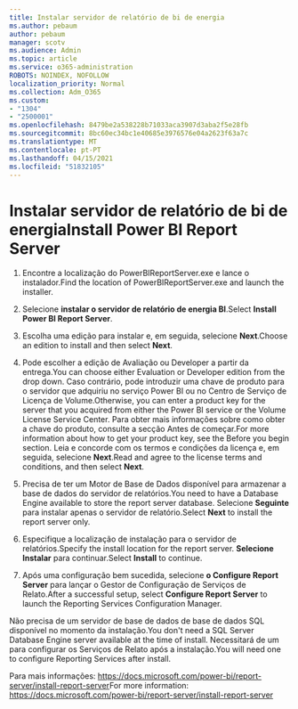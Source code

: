 ```yaml
---
title: Instalar servidor de relatório de bi de energia
ms.author: pebaum
author: pebaum
manager: scotv
ms.audience: Admin
ms.topic: article
ms.service: o365-administration
ROBOTS: NOINDEX, NOFOLLOW
localization_priority: Normal
ms.collection: Adm_O365
ms.custom:
- "1304"
- "2500001"
ms.openlocfilehash: 8479be2a538228b71033aca3907d3aba2f5e28fb
ms.sourcegitcommit: 8bc60ec34bc1e40685e3976576e04a2623f63a7c
ms.translationtype: MT
ms.contentlocale: pt-PT
ms.lasthandoff: 04/15/2021
ms.locfileid: "51832105"
---
```

# <a name="install-power-bi-report-server"></a><span data-ttu-id="9fc70-102">Instalar servidor de relatório de bi de energia</span><span class="sxs-lookup"><span data-stu-id="9fc70-102">Install Power BI Report Server</span></span>

1. <span data-ttu-id="9fc70-103">Encontre a localização do PowerBIReportServer.exe e lance o instalador.</span><span class="sxs-lookup"><span data-stu-id="9fc70-103">Find the location of PowerBIReportServer.exe and launch the installer.</span></span>

2. <span data-ttu-id="9fc70-104">Selecione **instalar o servidor de relatório de energia BI**.</span><span class="sxs-lookup"><span data-stu-id="9fc70-104">Select **Install Power BI Report Server**.</span></span>

3. <span data-ttu-id="9fc70-105">Escolha uma edição para instalar e, em seguida, selecione **Next**.</span><span class="sxs-lookup"><span data-stu-id="9fc70-105">Choose an edition to install and then select **Next**.</span></span>

4. <span data-ttu-id="9fc70-106">Pode escolher a edição de Avaliação ou Developer a partir da entrega.</span><span class="sxs-lookup"><span data-stu-id="9fc70-106">You can choose either Evaluation or Developer edition from the drop down.</span></span>  <span data-ttu-id="9fc70-107">Caso contrário, pode introduzir uma chave de produto para o servidor que adquiriu no serviço Power BI ou no Centro de Serviço de Licença de Volume.</span><span class="sxs-lookup"><span data-stu-id="9fc70-107">Otherwise, you can enter a product key for the server that you acquired from either the Power BI service or the Volume License Service Center.</span></span> <span data-ttu-id="9fc70-108">Para obter mais informações sobre como obter a chave do produto, consulte a secção Antes de começar.</span><span class="sxs-lookup"><span data-stu-id="9fc70-108">For more information about how to get your product key, see the Before you begin section.</span></span> <span data-ttu-id="9fc70-109">Leia e concorde com os termos e condições da licença e, em seguida, selecione **Next**.</span><span class="sxs-lookup"><span data-stu-id="9fc70-109">Read and agree to the license terms and conditions, and then select **Next**.</span></span>

5. <span data-ttu-id="9fc70-110">Precisa de ter um Motor de Base de Dados disponível para armazenar a base de dados do servidor de relatórios.</span><span class="sxs-lookup"><span data-stu-id="9fc70-110">You need to have a Database Engine available to store the report server database.</span></span> <span data-ttu-id="9fc70-111">Selecione **Seguinte** para instalar apenas o servidor de relatório.</span><span class="sxs-lookup"><span data-stu-id="9fc70-111">Select **Next** to install the report server only.</span></span>

6. <span data-ttu-id="9fc70-112">Especifique a localização de instalação para o servidor de relatórios.</span><span class="sxs-lookup"><span data-stu-id="9fc70-112">Specify the install location for the report server.</span></span> <span data-ttu-id="9fc70-113">**Selecione Instalar** para continuar.</span><span class="sxs-lookup"><span data-stu-id="9fc70-113">Select **Install** to continue.</span></span>

7. <span data-ttu-id="9fc70-114">Após uma configuração bem sucedida, selecione **o Configure Report Server** para lançar o Gestor de Configuração de Serviços de Relato.</span><span class="sxs-lookup"><span data-stu-id="9fc70-114">After a successful setup, select **Configure Report Server** to launch the Reporting Services Configuration Manager.</span></span>

<span data-ttu-id="9fc70-115">Não precisa de um servidor de base de dados de base de dados SQL disponível no momento da instalação.</span><span class="sxs-lookup"><span data-stu-id="9fc70-115">You don't need a SQL Server Database Engine server available at the time of install.</span></span> <span data-ttu-id="9fc70-116">Necessitará de um para configurar os Serviços de Relato após a instalação.</span><span class="sxs-lookup"><span data-stu-id="9fc70-116">You will need one to configure Reporting Services after install.</span></span>

<span data-ttu-id="9fc70-117">Para mais informações: https://docs.microsoft.com/power-bi/report-server/install-report-server</span><span class="sxs-lookup"><span data-stu-id="9fc70-117">For more information: https://docs.microsoft.com/power-bi/report-server/install-report-server</span></span>
